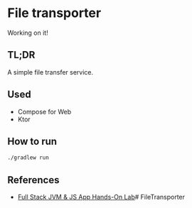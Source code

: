 # File transporter

Working on it!

## TL;DR

A simple file transfer service.

## Used

- Compose for Web
- Ktor

## How to run

```bash
./gradlew run
```

## References

- [Full Stack JVM & JS App Hands-On Lab](https://github.com/kotlin-hands-on/jvm-js-fullstack/tree/final)# FileTransporter
